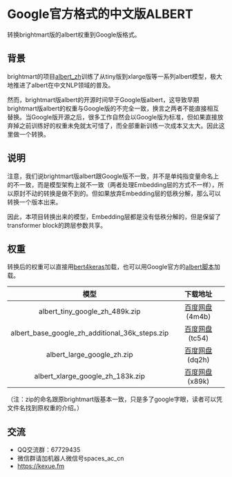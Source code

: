 # Google官方格式的中文版ALBERT

转换brightmart版的albert权重到Google版格式。

## 背景

brightmart的项目<a href="https://github.com/brightmart/albert_zh">albert_zh</a>训练了从tiny版到xlarge版等一系列albert模型，极大地推进了albert在中文NLP领域的普及。

然而，brightmart版albert的开源时间早于Google版albert，这导致早期brightmart版albert的权重与Google版的不完全一致，换言之两者不能直接相互替换。当Google版开源之后，很多工作自然会以Google版为标准，但如果直接放弃掉之前训练好的权重未免就太可惜了，而全部重新训练一次成本又太大。因此这里做一个转换。

## 说明

注意，我们说brightmart版albert跟Google版不一致，并不是单纯指变量命名上的不一致，而是模型架构上就不一致（两者处理Embedding层的方式不一样），所以原封不动的转换是做不到的。但如果放弃Embedding层的低秩分解，那么可以转换一个版本出来。

因此，本项目转换出来的模型，Embedding层都是没有低秩分解的，但是保留了transformer block的跨层参数共享。

## 权重

转换后的权重可以直接用<a href="https://github.com/bojone/bert4keras">bert4keras</a>加载，也可以用Google官方的<a href="https://github.com/google-research/ALBERT">albert脚本</a>加载。

|                     模型                        |           下载地址             |
|:----------------------------------------------:|:-----------------------------:|
|       albert_tiny_google_zh_489k.zip           |<a href="https://pan.baidu.com/s/1UsJRo4E8DRshwpF8rA3i9A">百度网盘</a>(4m4b)|
| albert_base_google_zh_additional_36k_steps.zip |<a href="https://pan.baidu.com/s/1QSglsiOy6cLOcSBbuHaAUQ">百度网盘</a>(tc54)|
|          albert_large_google_zh.zip            |<a href="https://pan.baidu.com/s/1YOrNYjK4oilwPLI_5e-vCw">百度网盘</a>(dq2h)|
|        albert_xlarge_google_zh_183k.zip        |<a href="https://pan.baidu.com/s/1Ny_YZ1zh2COcEdNfNXMyAg">百度网盘</a>(x89k)|

（注：zip的命名跟原brightmart版基本一致，只是多了google字眼，读者可以凭文件名找到原权重的介绍。）

## 交流

- QQ交流群：67729435
- 微信群请加机器人微信号spaces_ac_cn
- https://kexue.fm
